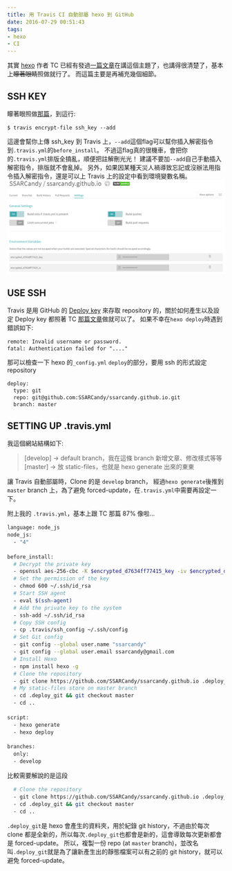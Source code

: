 ```yaml
---
title: 用 Travis CI 自動部屬 hexo 到 GitHub
date: 2016-07-29 00:51:43
tags:
- hexo
- CI
---
```


其實 [hexo](https://hexo.io/) 作者 TC 已經有發過[一篇文章](https://zespia.tw/blog/2015/01/21/continuous-deployment-to-github-with-travis/)在講這個主題了，也講得很清楚了，基本上~~矇著眼睛~~照做就行了。
而這篇主要是再補充幾個細節。

<!-- more -->

## SSH KEY
  矇著眼照做[那篇](https://zespia.tw/blog/2015/01/21/continuous-deployment-to-github-with-travis/)，到這行:
  ```
  $ travis encrypt-file ssh_key --add
  ```
  這邊會幫你上傳 ssh_key 到 Travis 上，`--add`這個flag可以幫你插入解密指令到`.travis.yml`的`before_install`。
  不過這flag真的很機車，會把你的`.travis.yml`排版全搞亂，順便把註解刪光光！
  建議不要加`--add`自己手動插入解密指令，排版就不會亂掉。
  另外，如果因某種天災人禍導致忘記或沒辦法用指令插入解密指令，還是可以上 Travis 上的設定中看到環境變數名稱。
  ![repository > more options 可以設定、看到 Travis 的環境變數](/img/2016-07-29/2.PNG)

## USE SSH
  Travis 是用 GitHub 的 [Deploy key](https://developer.github.com/guides/managing-deploy-keys/) 來存取 repository 的，關於如何產生以及設定 Deploy key 都照著 TC [那篇文章](https://zespia.tw/blog/2015/01/21/continuous-deployment-to-github-with-travis/)做就可以了。
  如果不幸在`hexo deploy`時遇到錯誤如下:
  ```
  remote: Invalid username or password.
  fatal: Authentication failed for "...."
  ```
  
  那可以檢查一下 hexo 的`_config.yml` `deploy`的部分，要用 ssh 的形式設定 repository
  ```title: _config.yml
  deploy:
    type: git
    repo: git@github.com:SSARCandy/ssarcandy.github.io.git
    branch: master
  ```

## SETTING UP .travis.yml

我這個網站結構如下:
> [develop] -> default branch，我在這條 branch 新增文章、修改樣式等等
> [master]  -> 放 static-files，也就是 hexo generate 出來的東東
  
讓 Travis 自動部屬時，Clone 的是 `develop` branch， 經過`hexo generate`後推到`master` branch 上，為了避免 forced-update，在`.travis.yml`中需要再設定一下。

附上我的 `.travis.yml`，基本上跟 TC 那篇 87% 像啦...
```bash title: .travis.yml
language: node_js
node_js:
  - "4"
 
before_install:
  # Decrypt the private key
  - openssl aes-256-cbc -K $encrypted_d7634ff77415_key -iv $encrypted_d7634ff77415_iv -in .travis/ssh_key.enc -out ~/.ssh/id_rsa -d
  # Set the permission of the key
  - chmod 600 ~/.ssh/id_rsa
  # Start SSH agent
  - eval $(ssh-agent)
  # Add the private key to the system
  - ssh-add ~/.ssh/id_rsa
  # Copy SSH config
  - cp .travis/ssh_config ~/.ssh/config
  # Set Git config
  - git config --global user.name "ssarcandy"
  - git config --global user.email ssarcandy@gmail.com
  # Install Hexo
  - npm install hexo -g
  # Clone the repository
  - git clone https://github.com/SSARCandy/ssarcandy.github.io .deploy_git
  # My static-files store on master branch
  - cd .deploy_git && git checkout master
  - cd ..
 
script:
  - hexo generate
  - hexo deploy
 
branches:
  only:
  - develop
```

比較需要解說的是這段
```bash
  # Clone the repository
  - git clone https://github.com/SSARCandy/ssarcandy.github.io .deploy_git
  - cd .deploy_git && git checkout master
  - cd ..
```
`.deploy_git`是 hexo 會產生的資料夾，用於紀錄 git history，不過由於每次 clone 都是全新的，所以每次`.deploy_git`也都會是新的，這會導致每次更新都會是 forced-update。
所以，複製一份 repo (at `master` branch)，並改名叫`.deploy_git`就是為了讓新產生出的靜態檔案可以有之前的 git history，就可以避免 forced-update。